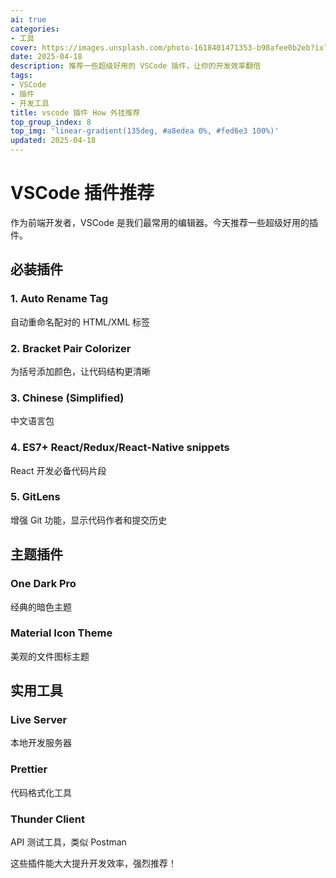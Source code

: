 ```yaml
---
ai: true
categories:
- 工具
cover: https://images.unsplash.com/photo-1618401471353-b98afee0b2eb?ixlib=rb-4.0.3&auto=format&fit=crop&w=2088&q=80
date: 2025-04-18
description: 推荐一些超级好用的 VSCode 插件，让你的开发效率翻倍
tags:
- VSCode
- 插件
- 开发工具
title: vscode 插件 How 外挂推荐
top_group_index: 8
top_img: 'linear-gradient(135deg, #a8edea 0%, #fed6e3 100%)'
updated: 2025-04-18
---
```


# VSCode 插件推荐

作为前端开发者，VSCode 是我们最常用的编辑器。今天推荐一些超级好用的插件。

## 必装插件

### 1. Auto Rename Tag
自动重命名配对的 HTML/XML 标签

### 2. Bracket Pair Colorizer
为括号添加颜色，让代码结构更清晰

### 3. Chinese (Simplified)
中文语言包

### 4. ES7+ React/Redux/React-Native snippets
React 开发必备代码片段

### 5. GitLens
增强 Git 功能，显示代码作者和提交历史

## 主题插件

### One Dark Pro
经典的暗色主题

### Material Icon Theme
美观的文件图标主题

## 实用工具

### Live Server
本地开发服务器

### Prettier
代码格式化工具

### Thunder Client
API 测试工具，类似 Postman

这些插件能大大提升开发效率，强烈推荐！
